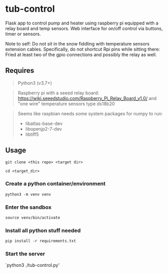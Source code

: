 # tub-control
Flask app to control pump and heater using raspberry pi equipped with a relay
board and temp sensors. Web interface for on/off control via buttons, timer
or sensors.

Note to self: Do not sit in the snow fiddling with temperature sensors extension
cables. Specifically, do not shortcut Rpi pins while sitting there: Fried at
least two of the gpio connections and possibly the relay as well.

## Requires
> Python3 (v3.7+)

> Raspberry pi with a seeed relay board: https://wiki.seeedstudio.com/Raspberry_Pi_Relay_Board_v1.0/
> and "one wire" temperature sensors type ds18b20

> Seems like raspbian needs some system packages for numpy to run:
> - libatlas-base-dev
> - libopenjp2-7-dev
> - libtiff5

## Usage
`git clone <this repo> <target dir>`

`cd <target_dir>`

### Create a python container/environment
`python3 -m venv venv`

### Enter the sandbox
`source venv/bin/activate`

### Install all python stuff needed
`pip install -r requirements.txt`

### Start the server
`python3 ./tub-control.py'

